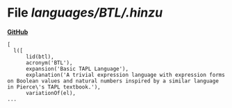 # File _languages/BTL/.hinzu_
**[GitHub](https://github.com/softlang/yas/blob/master/languages/BTL/.hinzu)**
```
[
  l([
      lid(btl),
      acronym('BTL'),
      expansion('Basic TAPL Language'),
      explanation('A trivial expression language with expression forms on Boolean values and natural numbers inspired by a similar language in Pierce\'s TAPL textbook.'),
      variationOf(el),
...
```
